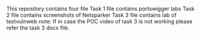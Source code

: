 This repository contains four file 
Task 1 file contains portswigger labs
Task 2 file contains screenshots of Netsparker 
Task 3 file contains lab of testvulnweb
note: If in case the POC video of task 3 is not working please refer the task 3 docx file.
